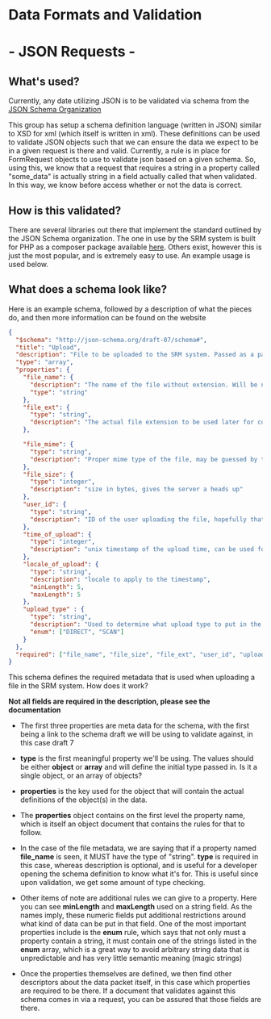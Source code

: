 # Data Formats and Validation

# - JSON Requests -
## What's used?

Currently, any date utilizing JSON is to be validated via schema from the 
[JSON Schema Organization](https://json-schema.org/)

This group has setup a schema definition language (written in JSON) similar to XSD for xml (which itself is 
written in xml). These definitions can be used to validate JSON objects such that we can ensure the data we expect to be
in a given request is there and valid. Currently, a rule is in place for FormRequest objects to use to validate
json based on a given schema. So, using this, we know that a request that requires a string in a property called
"some_data" is actually string in a field actually called that when validated. In this way, we know before access
whether or not the data is correct.

## How is this validated?

There are several libraries out there that implement the standard outlined by the JSON Schema organization. The one in
use by the SRM system is built for PHP as a composer package 
available [here](https://packagist.org/packages/justinrainbow/json-schema).
Others exist, however this is just the most popular, and is extremely easy to use. An example usage is used below.

## What does a schema look like?

Here is an example schema, followed by a description of what the pieces do, and then more information can be found on
the website

```json
{
  "$schema": "http://json-schema.org/draft-07/schema#",
  "title": "Upload",
  "description": "File to be uploaded to the SRM system. Passed as a parameter fo a formdata object",
  "type": "array",
  "properties": {
	"file_name": {
	  "description": "The name of the file without extension. Will be normalized on the server if needed",
	  "type": "string"
	},
	"file_ext": {
	  "type": "string",
	  "description": "The actual file extension to be used later for construction of the file"
	},

	"file_mime": {
	  "type": "string",
	  "description": "Proper mime type of the file, may be guessed by the server if need be"
	},
	"file_size": {
	  "type": "integer",
	  "description": "size in bytes, gives the server a heads up"
	},
	"user_id": {
	  "type": "string",
	  "description": "ID of the user uploading the file, hopefully that's obvious"
	},
	"time_of_upload": {
	  "type": "integer",
	  "description": "unix timestamp of the upload time, can be used for debugging later"
	},
	"locale_of_upload": {
	  "type": "string",
	  "description": "locale to apply to the timestamp",
	  "minLength": 5,
	  "maxLength": 5
	},
	"upload_type" : {
	  "type": "string",
	  "description": "Used to determine what upload type to put in the database",
	  "enum": ["DIRECT", "SCAN"]
	}
  },
  "required": ["file_name", "file_size", "file_ext", "user_id", "upload_type"]
}
```

This schema defines the required metadata that is used when uploading a file in the SRM system. How does it work?

**Not all fields are required in the description, please see the documentation**

- The first three properties are meta data for the schema, with the first being a link to the schema draft we will
be using to validate against, in this case draft 7

- **type** is the first meaningful property we'll be using. The values should be either **object** or **array** and will
define the initial type passed in. Is it a single object, or an array of objects?

- **properties** is the key used for the object that will contain the actual definitions of the object(s) in the data.

- The **properties** object contains on the first level the property name, which is itself an object document that contains
the rules for that to follow.

- In the case of the file metadata, we are saying that if a property named **file_name** is seen, it MUST have the type
of "string". **type** is required in this case, whereas description is optional, and is useful for a developer opening
the schema definition to know what it's for. This is useful since upon validation, we get some amount of type checking.

- Other items of note are additional rules we can give to a property. Here you can see **minLength** and **maxLength**
used on a string field. As the names imply, these numeric fields put additional restrictions around what kind
of data can be put in that field. One of the most important properties include is the **enum** rule, which says that
not only must a property contain a string, it must contain one of the strings listed in the **enum** array, which
is a great way to avoid arbitrary string data that is unpredictable and has very little semantic meaning (magic strings)

- Once the properties themselves are defined, we then find other descriptors about the data packet itself, in this case
which properties are required to be there. If a document that validates against this schema comes in via a request,
you can be assured that those fields are there. 
